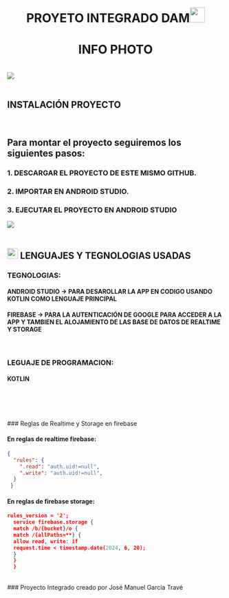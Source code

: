<h1 align="center"><b> PROYETO INTEGRADO DAM</b><img src="https://media.giphy.com/media/hvRJCLFzcasrR4ia7z/giphy.gif" width="35"></h1>
<h1 align="center"><b> INFO PHOTO</b></h1>
<br>
<img src="https://user-images.githubusercontent.com/73097560/115834477-dbab4500-a447-11eb-908a-139a6edaec5c.gif"><br><br>

## **INSTALACIÓN PROYECTO**





<br>


## Para montar el proyecto seguiremos los siguientes pasos:

### 1. DESCARGAR EL PROYECTO DE ESTE MISMO GITHUB.<br>
### 2. IMPORTAR EN ANDROID STUDIO.<br>
### 3. EJECUTAR EL PROYECTO EN ANDROID STUDIO<br>


<img src="https://user-images.githubusercontent.com/73097560/115834477-dbab4500-a447-11eb-908a-139a6edaec5c.gif"><br><br>

## <img src="https://media2.giphy.com/media/QssGEmpkyEOhBCb7e1/giphy.gif?cid=ecf05e47a0n3gi1bfqntqmob8g9aid1oyj2wr3ds3mg700bl&rid=giphy.gif" width ="25"><b>  LENGUAJES Y TEGNOLOGIAS USADAS</b>
### TEGNOLOGIAS:
#### ANDROID STUDIO -> PARA DESAROLLAR LA APP EN CODIGO USANDO KOTLIN COMO LENGUAJE PRINCIPAL
#### FIREBASE -> PARA LA AUTENTICACIÓN DE GOOGLE PARA ACCEDER A LA APP Y TAMBIEN EL ALOJAMIENTO DE LAS BASE DE DATOS DE REALTIME Y STORAGE
<br>

### LEGUAJE DE PROGRAMACION:
#### KOTLIN
<br>
<br>
<br>
<br>
### Reglas de Realtime y Storage en firebase

#### En reglas de realtime firebase:
``` json
{
  "rules": {
    ".read": "auth.uid!=null",  
    ".write": "auth.uid!=null",  
  }
 }
```

#### En reglas de firebase storage: 
``` json
rules_version = '2';
  service firebase.storage {
  match /b/{bucket}/o {
  match /{allPaths=**} {
  allow read, write: if
  request.time < timestamp.date(2024, 6, 20);
  }
  }
  }
```
  

<br>
### Proyecto Integrado creado por José Manuel Garcia Travé
